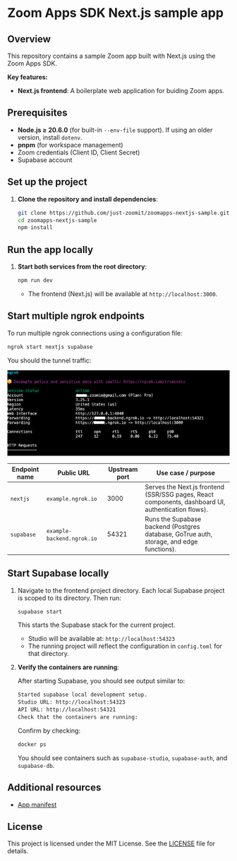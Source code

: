 # Zoom Apps SDK Next.js sample app

## Overview

This repository contains a sample Zoom app built with Next.js using the Zoom Apps SDK.

**Key features:**

* **Next.js frontend**: A boilerplate web application for buiding Zoom apps.  

## Prerequisites

* **Node.js ≥ 20.6.0** (for built-in `--env-file` support). If using an older version, install `dotenv`.
* **pnpm** (for workspace management)
* Zoom credentials (Client ID, Client Secret)
* Supabase account

## Set up the project

1. **Clone the repository and install dependencies**:

   ```bash
   git clone https://github.com/just-zoomit/zoomapps-nextjs-sample.git
   cd zoomapps-nextjs-sample
   npm install
   ```

## Run the app locally

1. **Start both services from the root directory**:

   ```bash
   npm run dev
   ```

   * The frontend (Next.js) will be available at `http://localhost:3000`.

## Start multiple ngrok endpoints

To run multiple ngrok connections using a configuration file:

```bash
ngrok start nextjs supabase
```

You should the tunnel traffic: 

![HTTPS tunnel](assets/ngrok-https-tunnel.png)


| Endpoint name | Public URL                 | Upstream port | Use case / purpose                                                                                 |
| ------------- | -------------------------- | ------------- | -------------------------------------------------------------------------------------------------- |
| `nextjs`      | `example.ngrok.io`         | 3000          | Serves the Next.js frontend (SSR/SSG pages, React components, dashboard UI, authentication flows). |
| `supabase`    | `example-backend.ngrok.io` | 54321         | Runs the Supabase backend (Postgres database, GoTrue auth, storage, and edge functions).           |

## Start Supabase locally

1. Navigate to the frontend project directory. Each local Supabase project is scoped to its directory. Then run:

   ```bash
   supabase start
   ```

   This starts the Supabase stack for the current project.

   * Studio will be available at: `http://localhost:54323`
   * The running project will reflect the configuration in `config.toml` for that directory.

2. **Verify the containers are running**:

   After starting Supabase, you should see output similar to:

   ```bash
   Started supabase local development setup.
   Studio URL: http://localhost:54323
   API URL: http://localhost:54321
   Check that the containers are running:
   ```

   Confirm by checking:

   ```bash
   docker ps
   ```

   You should see containers such as `supabase-studio`, `supabase-auth`, and `supabase-db`.


  
## Additional resources

* [App manifest](./AppManifest.md)

## License

This project is licensed under the MIT License. See the [LICENSE](https://github.com/zoom/rtms-nextjs/tree/main?tab=License-1-ov-file) file for details.

